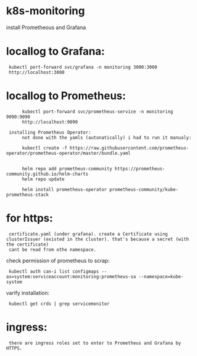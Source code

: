# k8s-monitoring
install Prometheous and Grafana




# locallog to Grafana:

     kubectl port-forward svc/grafana -n monitoring 3000:3000
     http://localhost:3000

 # locallog to Prometheus:

          kubectl port-forward svc/prometheus-service -n monitoring 9090:9090
          http://localhost:9090

     installing Prometheus Operator:
          not done with the yamls (autonatically) i had to run it manualy:

          kubectl create -f https://raw.githubusercontent.com/prometheus-operator/prometheus-operator/master/bundle.yaml
          

          helm repo add prometheus-community https://prometheus-community.github.io/helm-charts
          helm repo update

          helm install prometheus-operator prometheus-community/kube-prometheus-stack


# for https:
     certificate.yaml (under grafana). create a Certificate using clusterIssuer (existed in the cluster). that's because a secret (with the certificate) 
     cant be read from othe namespace.

check permission of prometheus to scrap:

     kubectl auth can-i list configmaps --as=system:serviceaccount:monitoring:prometheus-sa --namespace=kube-system

varify installation:

     kubectl get crds | grep servicemonitor

# ingress:
     there are ingress roles set to enter to Prometheus and Grafana by HTTPS.
